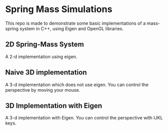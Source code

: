# Spring Mass Simulations

This repo is made to demonstrate some basic implementations of a mass-spring system in C++, using Eigen and OpenGL libraries.

## 2D Spring-Mass System

A 2-d implementation using eigen.

## Naive 3D implementation

A 3-d implementation which does not use eigen. You can control the perspective by moving your mouse.

## 3D Implementation with Eigen

A 3-d implementation with Eigen. You can control the perspective with IJKL keys.